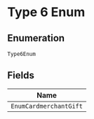 
# Type 6 Enum

## Enumeration

`Type6Enum`

## Fields

| Name |
|  --- |
| `EnumCardmerchantGift` |

